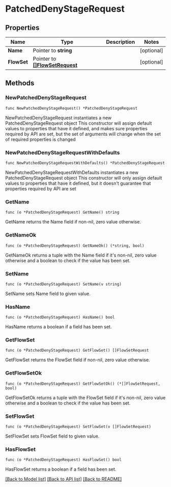 # PatchedDenyStageRequest

## Properties

Name | Type | Description | Notes
------------ | ------------- | ------------- | -------------
**Name** | Pointer to **string** |  | [optional] 
**FlowSet** | Pointer to [**[]FlowSetRequest**](FlowSetRequest.md) |  | [optional] 

## Methods

### NewPatchedDenyStageRequest

`func NewPatchedDenyStageRequest() *PatchedDenyStageRequest`

NewPatchedDenyStageRequest instantiates a new PatchedDenyStageRequest object
This constructor will assign default values to properties that have it defined,
and makes sure properties required by API are set, but the set of arguments
will change when the set of required properties is changed

### NewPatchedDenyStageRequestWithDefaults

`func NewPatchedDenyStageRequestWithDefaults() *PatchedDenyStageRequest`

NewPatchedDenyStageRequestWithDefaults instantiates a new PatchedDenyStageRequest object
This constructor will only assign default values to properties that have it defined,
but it doesn't guarantee that properties required by API are set

### GetName

`func (o *PatchedDenyStageRequest) GetName() string`

GetName returns the Name field if non-nil, zero value otherwise.

### GetNameOk

`func (o *PatchedDenyStageRequest) GetNameOk() (*string, bool)`

GetNameOk returns a tuple with the Name field if it's non-nil, zero value otherwise
and a boolean to check if the value has been set.

### SetName

`func (o *PatchedDenyStageRequest) SetName(v string)`

SetName sets Name field to given value.

### HasName

`func (o *PatchedDenyStageRequest) HasName() bool`

HasName returns a boolean if a field has been set.

### GetFlowSet

`func (o *PatchedDenyStageRequest) GetFlowSet() []FlowSetRequest`

GetFlowSet returns the FlowSet field if non-nil, zero value otherwise.

### GetFlowSetOk

`func (o *PatchedDenyStageRequest) GetFlowSetOk() (*[]FlowSetRequest, bool)`

GetFlowSetOk returns a tuple with the FlowSet field if it's non-nil, zero value otherwise
and a boolean to check if the value has been set.

### SetFlowSet

`func (o *PatchedDenyStageRequest) SetFlowSet(v []FlowSetRequest)`

SetFlowSet sets FlowSet field to given value.

### HasFlowSet

`func (o *PatchedDenyStageRequest) HasFlowSet() bool`

HasFlowSet returns a boolean if a field has been set.


[[Back to Model list]](../README.md#documentation-for-models) [[Back to API list]](../README.md#documentation-for-api-endpoints) [[Back to README]](../README.md)



